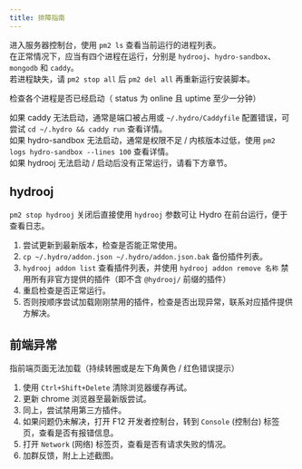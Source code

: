 ```yaml
---
title: 排障指南
---
```


进入服务器控制台，使用 `pm2 ls` 查看当前运行的进程列表。  
在正常情况下，应当有四个进程在运行，分别是 `hydrooj`、`hydro-sandbox`、`mongodb` 和 `caddy`。  
若进程缺失，请 `pm2 stop all` 后 `pm2 del all` 再重新运行安装脚本。

检查各个进程是否已经启动（ status 为 online 且 uptime 至少一分钟）

如果 caddy 无法启动，通常是端口被占用或 `~/.hydro/Caddyfile` 配置错误，可尝试 `cd ~/.hydro && caddy run` 查看详情。  
如果 hydro-sandbox 无法启动，通常是权限不足 / 内核版本过低，使用 `pm2 logs hydro-sandbox --lines 100` 查看详情。  
如果 hydrooj 无法启动 / 启动后没有正常运行，请看下方章节。

## hydrooj

`pm2 stop hydrooj` 关闭后直接使用 `hydrooj` 参数可让 Hydro 在前台运行，便于查看日志。 

1. 尝试更新到最新版本，检查是否能正常使用。  
2. `cp ~/.hydro/addon.json ~/.hydro/addon.json.bak` 备份插件列表。  
3. `hydrooj addon list` 查看插件列表，并使用 `hydrooj addon remove 名称` 禁用所有非官方提供的插件（即不含 `@hydrooj/` 前缀的插件）  
4. 重启检查是否正常运行。  
5. 否则按顺序尝试加载刚刚禁用的插件，检查是否出现异常，联系对应插件提供方解决。  

## 前端异常

指前端页面无法加载（持续转圈或是左下角黄色 / 红色错误提示）

1. 使用 `Ctrl+Shift+Delete` 清除浏览器缓存再试。  
2. 更新 chrome 浏览器至最新版尝试。  
3. 同上，尝试禁用第三方插件。  
3. 如果问题仍未解决，打开 F12 开发者控制台，转到 `Console` (控制台) 标签页，查看是否有报错信息。  
4. 打开 `Network` (网络) 标签页，查看是否有请求失败的情况。  
5. 加群反馈，附上上述截图。